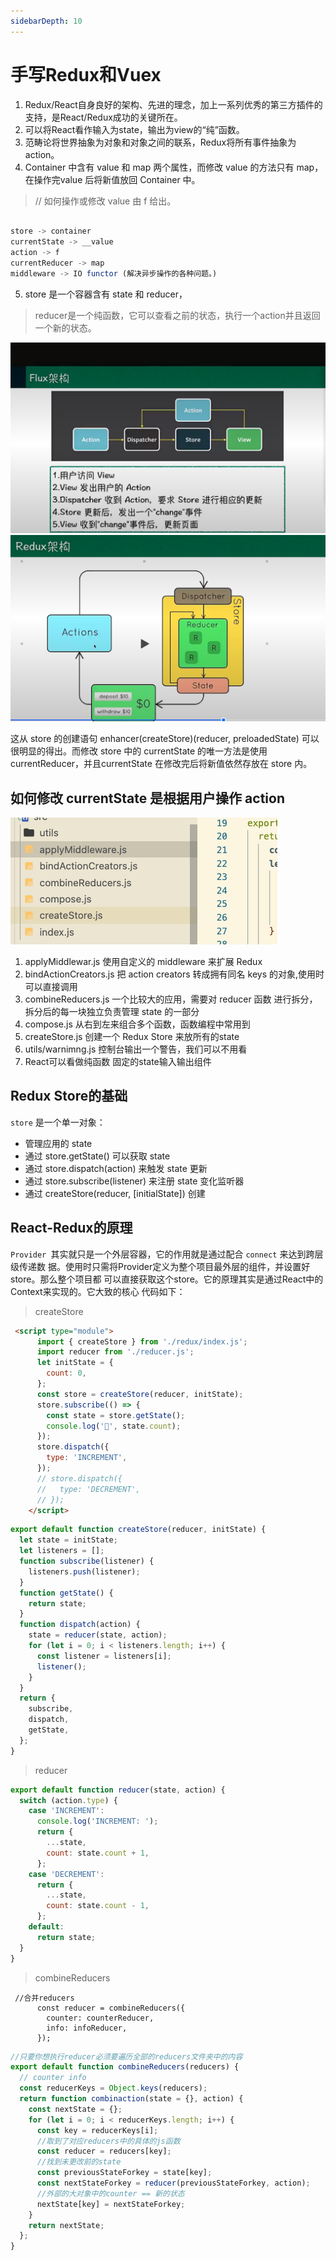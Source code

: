 ```yaml
---
sidebarDepth: 10
---
```


# 手写Redux和Vuex

1. Redux/React⾃身良好的架构、先进的理念，加上⼀系列优秀的第三⽅插件的⽀持，是React/Redux成功的关键所在。
2. 可以将React看作输⼊为state，输出为view的“纯”函数。
3. 范畴论将世界抽象为对象和对象之间的联系，Redux将所有事件抽象为action。
4. Container 中含有 value 和 map 两个属性，⽽修改 value 的⽅法只有 map，在操作完value 后将新值放回 Container 中。

> // 如何操作或修改 value 由 f 给出。

```js

store -> container
currentState -> __value
action -> f
currentReducer -> map
middleware -> IO functor (解决异步操作的各种问题。)
```

5. store 是⼀个容器含有 state 和 reducer，

> reducer是⼀个纯函数，它可以查看之前的状态，执⾏⼀个action并且返回⼀个新的状态。

![alt text](./assets/reducer.png)
![alt text](./assets/redux.png)

这从 store 的创建语句 enhancer(createStore)(reducer, preloadedState) 可以很明显的得出。⽽修改 store 中的 currentState 的唯⼀⽅法是使⽤ currentReducer，并且currentState 在修改完后将新值依然存放在 store 内。


## 如何修改 currentState 是根据⽤户操作 action

![alt text](./assets/action.png)

1. applyMiddlewar.js 使⽤⾃定义的 middleware 来扩展 Redux
2. bindActionCreators.js 把 action creators 转成拥有同名 keys 的对象,使⽤时可以直接调⽤ 
3. combineReducers.js ⼀个⽐较⼤的应⽤，需要对 reducer 函数 进⾏拆分，拆分后的每⼀块独⽴负责管理 state 的⼀部分
4. compose.js 从右到左来组合多个函数，函数编程中常⽤到
5. createStore.js 创建⼀个 Redux Store 来放所有的state
6. utils/warnimng.js 控制台输出⼀个警告，我们可以不⽤看
7. React可以看做纯函数 固定的state输⼊输出组件


## Redux Store的基础

`store` 是⼀个单⼀对象：

- 管理应⽤的 state
- 通过 store.getState() 可以获取 state
- 通过 store.dispatch(action) 来触发 state 更新
- 通过 store.subscribe(listener) 来注册 state 变化监听器
- 通过 createStore(reducer, [initialState]) 创建


## React-Redux的原理

`Provider `其实就只是⼀个外层容器，它的作⽤就是通过配合 `connect` 来达到跨层级传递数
据。使⽤时只需将Provider定义为整个项⽬最外层的组件，并设置好store。那么整个项⽬都
可以直接获取这个store。它的原理其实是通过React中的Context来实现的。它⼤致的核⼼
代码如下：

> createStore

```html
 <script type="module">
      import { createStore } from './redux/index.js';
      import reducer from './reducer.js';
      let initState = {
        count: 0,
      };
      const store = createStore(reducer, initState);
      store.subscribe(() => {
        const state = store.getState();
        console.log('🐻', state.count);
      });
      store.dispatch({
        type: 'INCREMENT',
      });
      // store.dispatch({
      //   type: 'DECREMENT',
      // });
    </script>
```

```js
export default function createStore(reducer, initState) {
  let state = initState;
  let listeners = [];
  function subscribe(listener) {
    listeners.push(listener);
  }
  function getState() {
    return state;
  }
  function dispatch(action) {
    state = reducer(state, action);
    for (let i = 0; i < listeners.length; i++) {
      const listener = listeners[i];
      listener();
    }
  }
  return {
    subscribe,
    dispatch,
    getState,
  };
}

```

> reducer

```js
export default function reducer(state, action) {
  switch (action.type) {
    case 'INCREMENT':
      console.log('INCREMENT: ');
      return {
        ...state,
        count: state.count + 1,
      };
    case 'DECREMENT':
      return {
        ...state,
        count: state.count - 1,
      };
    default:
      return state;
  }
}

```

> combineReducers

```text
 //合并reducers
      const reducer = combineReducers({
        counter: counterReducer,
        info: infoReducer,
      });
```

```js
//只要你想执行reducer必须要遍历全部的reducers文件夹中的内容
export default function combineReducers(reducers) {
  // counter info
  const reducerKeys = Object.keys(reducers);
  return function combinaction(state = {}, action) {
    const nextState = {};
    for (let i = 0; i < reducerKeys.length; i++) {
      const key = reducerKeys[i];
      //取到了对应reducers中的具体的js函数
      const reducer = reducers[key];
      //找到未更改前的state
      const previousStateForkey = state[key];
      const nextStateForkey = reducer(previousStateForkey, action);
      //外部的大对象中的counter == 新的状态
      nextState[key] = nextStateForkey;
    }
    return nextState;
  };
}

```